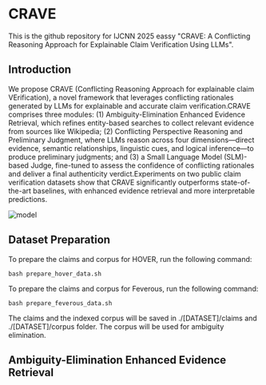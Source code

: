 # CRAVE
This is the github repository for IJCNN 2025 eassy "CRAVE: A Conflicting Reasoning Approach for Explainable Claim Verification Using LLMs".

## Introduction
We propose CRAVE (Conflicting Reasoning Approach for explainable claim VErification), a novel framework that leverages conflicting rationales generated by LLMs for explainable and accurate claim verification.CRAVE comprises three modules: (1) Ambiguity-Elimination Enhanced Evidence Retrieval, which refines entity-based searches to collect relevant evidence from sources like Wikipedia; (2) Conflicting Perspective Reasoning and Preliminary Judgment, where LLMs reason across four dimensions—direct evidence, semantic relationships, linguistic cues, and logical inference—to produce preliminary judgments; and (3) a Small Language Model (SLM)-based Judge, fine-tuned to assess the confidence of conflicting rationales and deliver a final authenticity verdict.Experiments on two public claim verification datasets show that CRAVE significantly outperforms state-of-the-art baselines, with enhanced evidence retrieval and more interpretable predictions.

![model](https://github.com/user-attachments/assets/12de91a2-1643-4b22-939b-a7839f008bf2)

## Dataset Preparation
To prepare the claims and corpus for HOVER, run the following command:

```
bash prepare_hover_data.sh
```

To prepare the claims and corpus for Feverous, run the following command:
```
bash prepare_feverous_data.sh
```
The claims and the indexed corpus will be saved in ./[DATASET]/claims and ./[DATASET]/corpus folder. The corpus will be used for ambiguity elimination.

## Ambiguity-Elimination Enhanced Evidence Retrieval

